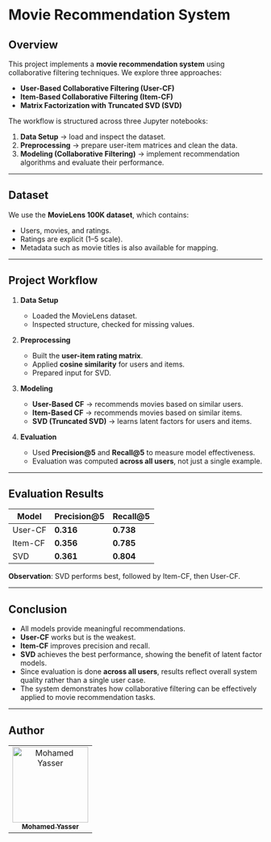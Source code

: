 # Movie Recommendation System 

## Overview  
This project implements a **movie recommendation system** using collaborative filtering techniques. We explore three approaches:  
- **User-Based Collaborative Filtering (User-CF)**  
- **Item-Based Collaborative Filtering (Item-CF)**  
- **Matrix Factorization with Truncated SVD (SVD)**  

The workflow is structured across three Jupyter notebooks:  
1. **Data Setup** → load and inspect the dataset.  
2. **Preprocessing** → prepare user-item matrices and clean the data.  
3. **Modeling (Collaborative Filtering)** → implement recommendation algorithms and evaluate their performance.  

---

## Dataset  
We use the **MovieLens 100K dataset**, which contains:  
- Users, movies, and ratings.  
- Ratings are explicit (1–5 scale).  
- Metadata such as movie titles is also available for mapping.  

---

## Project Workflow  
1. **Data Setup**  
   - Loaded the MovieLens dataset.  
   - Inspected structure, checked for missing values.  

2. **Preprocessing**  
   - Built the **user-item rating matrix**.  
   - Applied **cosine similarity** for users and items.  
   - Prepared input for SVD.  

3. **Modeling**  
   - **User-Based CF** → recommends movies based on similar users.  
   - **Item-Based CF** → recommends movies based on similar items.  
   - **SVD (Truncated SVD)** → learns latent factors for users and items.  

4. **Evaluation**  
   - Used **Precision@5** and **Recall@5** to measure model effectiveness.
   - Evaluation was computed **across all users**, not just a single example.

---

## Evaluation Results  

| Model      | Precision@5 | Recall@5 |
|------------|-------------|----------|
| User-CF    | **0.316**   | **0.738** |
| Item-CF    | **0.356**   | **0.785** |
| SVD        | **0.361**   | **0.804** |

**Observation**: SVD performs best, followed by Item-CF, then User-CF.  

---

## Conclusion  
- All models provide meaningful recommendations.  
- **User-CF** works but is the weakest.  
- **Item-CF** improves precision and recall.  
- **SVD** achieves the best performance, showing the benefit of latent factor models.
- Since evaluation is done **across all users**, results reflect overall system quality rather than a single user case.  
- The system demonstrates how collaborative filtering can be effectively applied to movie recommendation tasks.  

---

## Author  
<div>
<table align="center">
  <tr>    </td>
    </td>
        <td align="center">
      <a href="https://github.com/mohamedddyasserr" target="_blank">
        <img src="https://avatars.githubusercontent.com/u/126451832?v=4" width="150px;" alt="Mohamed Yasser"/>
        <br />
        <sub><b>Mohamed Yasser</b></sub>
      </a>
    </td>    
  </tr>
</table>
</div>
  
 
